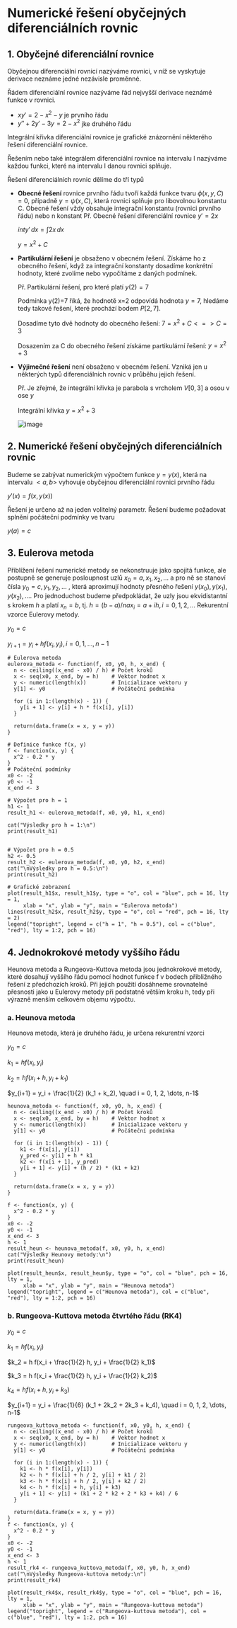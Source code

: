 # Numerické řešení obyčejných diferenciálních rovnic

## 1. Obyčejné diferenciální rovnice

Obyčejnou diferenciální rovnicí nazýváme rovnici, v níž se vyskytuje derivace neznáme jedné nezávisle proměnné.

Řádem diferenciální rovnice nazýváme řád nejvyšší derivace neznámé funkce v rovnici.
- $xy' = 2 - x^2 - y$ je prvního řádu
- $y'' + 2y' - 3y = 2 - x^2$ jke druhého řádu

Integrální křivka diferenciální rovnice je grafické znázornění některého řešení diferenciální rovnice.

Řešením nebo také integrálem diferenciální rovnice na intervalu I nazýváme každou funkci, které na intervalu I danou rovnici splňuje. 

Řešení diferenciálních rovnic dělíme do tří typů
- **Obecné řešení** rovnice prvního řádu tvoří každá funkce tvaru $\phi(x, y, C) = 0$, případně $y = \psi(x, C)$, která rovnici splňuje pro libovolnou konstantu C. Obecné řešení vždy obsahuje integrační konstantu (rovnici prvního řádu) nebo n konstant
  Př. Obecné řešení diferenciální rovnice $y'=2x$
  
  $int y' \, dx = \int 2x \, dx$
  
  $y = x^2 + C$
- **Partikulární řešení** je obsaženo v obecném řešení. Získáme ho z obecného řešení, když za integrační konstanty dosadíme konkrétní hodnoty, které zvolíme nebo vypočítáme z daných podmínek.

  Př. Partikulární řešení, pro které platí $y(2)=7$

  Podmínka y(2)=7 říká, že hodnotě x=2 odpovídá hodnota $y=7$, hledáme tedy takové řešení, které prochází bodem $P[2,7]$.

  Dosadíme tyto dvě hodnoty do obecného řešení: $7= x^2+C<=>C=3$

  Dosazením za C do obecného řešení získáme partikulární řešení: $y=x^2+3$
  
- **Výjimečné řešení** není obsaženo v obecném řešení. Vzniká jen u některých typů diferenciálních rovnic v průběhu jejich řešení.

  Př. Je zřejmé, že integrální křivka je parabola s vrcholem $V[0,3]$ a osou v ose $y$
  
  Integrální křivka $y=x^2+3$

  ![image](https://github.com/user-attachments/assets/76b291ef-6c12-4b3d-8d9c-bb12a4e9b52c)


## 2. Numerické řešení obyčejných diferenciálních rovnic

Budeme se zabývat numerickým výpočtem funkce $y=y(x)$, která na intervalu $<a,b>$ vyhovuje obyčejnou diferenciální rovnici prvního řádu

$y' (x)=f(x,y(x))$

Řešení je určeno až na jeden volitelný parametr. Řešení budeme požadovat splnění počáteční podmínky ve tvaru

$y(a)=c$

## 3. Eulerova metoda

Přiblížení řešení numerické metody se nekonstruuje jako spojitá funkce, ale postupně se generuje posloupnost uzlů $x_0=a,x_1,x_2,…$ a pro ně se stanoví čísla $y_0=c,y_1,y_2,…$ , která aproximují hodnoty přesného řešení $y(x_0 ),y(x_1 ),y(x_2 ),….$ Pro jednoduchost budeme předpokládat, že uzly jsou ekvidistantní s krokem $h$ a platí $x_n=b$, tj. $h=(b-a)/n a x_i=a+ih, i=0,1,2,…$
Rekurentní vzorce Eulerovy metody.

$y_0=c$

$y_{i+1}=y_i+hf(x_i, y_i), i=0, 1, ..., n-1$

```
# Eulerova metoda
eulerova_metoda <- function(f, x0, y0, h, x_end) {
  n <- ceiling((x_end - x0) / h) # Počet kroků
  x <- seq(x0, x_end, by = h)    # Vektor hodnot x
  y <- numeric(length(x))        # Inicializace vektoru y
  y[1] <- y0                     # Počáteční podmínka
  
  for (i in 1:(length(x) - 1)) {
    y[i + 1] <- y[i] + h * f(x[i], y[i])
  }
  
  return(data.frame(x = x, y = y))
}

# Definice funkce f(x, y)
f <- function(x, y) {
  x^2 - 0.2 * y
}
# Počáteční podmínky
x0 <- -2
y0 <- -1
x_end <- 3

# Výpočet pro h = 1
h1 <- 1
result_h1 <- eulerova_metoda(f, x0, y0, h1, x_end)

cat("Výsledky pro h = 1:\n")
print(result_h1)


# Výpočet pro h = 0.5
h2 <- 0.5
result_h2 <- eulerova_metoda(f, x0, y0, h2, x_end)
cat("\nVýsledky pro h = 0.5:\n")
print(result_h2)

# Grafické zobrazení
plot(result_h1$x, result_h1$y, type = "o", col = "blue", pch = 16, lty = 1,
     xlab = "x", ylab = "y", main = "Eulerova metoda")
lines(result_h2$x, result_h2$y, type = "o", col = "red", pch = 16, lty = 2)
legend("topright", legend = c("h = 1", "h = 0.5"), col = c("blue", "red"), lty = 1:2, pch = 16)
```

## 4. Jednokrokové metody vyššího řádu

Heunova metoda a Rungeova-Kuttova metoda jsou jednokrokové metody, které dosahují vyššího řádu pomocí hodnot funkce f v bodech přibližného řešení z předchozích kroků. Při jejich použití dosáhneme srovnatelné přesnosti jako u Eulerovy metody při podstatně větším kroku h, tedy při výrazně menším celkovém objemu výpočtu.

### a. Heunova metoda

Heunova metoda, která je druhého řádu, je určena rekurentní vzorci

$y_0=c$

$k_1=hf(x_i,y_i)$

$k_2=hf(x_i+h,y_i+k_1)$

$y_{i+1} = y_i + \frac{1}{2} (k_1 + k_2), \quad i = 0, 1, 2, \dots, n-1$

```
heunova_metoda <- function(f, x0, y0, h, x_end) {
  n <- ceiling((x_end - x0) / h) # Počet kroků
  x <- seq(x0, x_end, by = h)    # Vektor hodnot x
  y <- numeric(length(x))        # Inicializace vektoru y
  y[1] <- y0                     # Počáteční podmínka
  
  for (i in 1:(length(x) - 1)) {
    k1 <- f(x[i], y[i])
    y_pred <- y[i] + h * k1
    k2 <- f(x[i + 1], y_pred)
    y[i + 1] <- y[i] + (h / 2) * (k1 + k2)
  }
  
  return(data.frame(x = x, y = y))
}

f <- function(x, y) {
  x^2 - 0.2 * y
}
x0 <- -2
y0 <- -1
x_end <- 3
h <- 1
result_heun <- heunova_metoda(f, x0, y0, h, x_end)
cat("Výsledky Heunovy metody:\n")
print(result_heun)

plot(result_heun$x, result_heun$y, type = "o", col = "blue", pch = 16, lty = 1,
     xlab = "x", ylab = "y", main = "Heunova metoda")
legend("topright", legend = c("Heunova metoda"), col = c("blue", "red"), lty = 1:2, pch = 16)
```
### b. Rungeova-Kuttova metoda čtvrtého řádu (RK4)

$y_0 = c$

$k_1 = h f(x_i, y_i)$

$k_2 = h f(x_i + \frac{1}{2} h, y_i + \frac{1}{2} k_1)$

$k_3 = h f(x_i + \frac{1}{2} h, y_i + \frac{1}{2} k_2)$

$k_4 = h f(x_i + h, y_i + k_3)$

$y_{i+1} = y_i + \frac{1}{6} (k_1 + 2k_2 + 2k_3 + k_4), \quad i = 0, 1, 2, \dots, n-1$

```
rungeova_kuttova_metoda <- function(f, x0, y0, h, x_end) {
  n <- ceiling((x_end - x0) / h) # Počet kroků
  x <- seq(x0, x_end, by = h)    # Vektor hodnot x
  y <- numeric(length(x))        # Inicializace vektoru y
  y[1] <- y0                     # Počáteční podmínka
  
  for (i in 1:(length(x) - 1)) {
    k1 <- h * f(x[i], y[i])
    k2 <- h * f(x[i] + h / 2, y[i] + k1 / 2)
    k3 <- h * f(x[i] + h / 2, y[i] + k2 / 2)
    k4 <- h * f(x[i] + h, y[i] + k3)
    y[i + 1] <- y[i] + (k1 + 2 * k2 + 2 * k3 + k4) / 6
  }
  
  return(data.frame(x = x, y = y))
}
f <- function(x, y) {
  x^2 - 0.2 * y
}
x0 <- -2
y0 <- -1
x_end <- 3
h <- 1
result_rk4 <- rungeova_kuttova_metoda(f, x0, y0, h, x_end)
cat("\nVýsledky Rungeova-kuttova metody:\n")
print(result_rk4)

plot(result_rk4$x, result_rk4$y, type = "o", col = "blue", pch = 16, lty = 1,
     xlab = "x", ylab = "y", main = "Rungeova-kuttova metoda")
legend("topright", legend = c("Rungeova-kuttova metoda"), col = c("blue", "red"), lty = 1:2, pch = 16)
```
